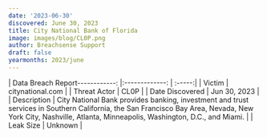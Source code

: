 ```yaml
---
date: '2023-06-30'
discovered: June 30, 2023
title: City National Bank of Florida
image: images/blog/CL0P.png
author: Breachsense Support
draft: false
yearmonths: 2023/june
---
```


| Data Breach Report------------:     |:-------------:    | :-----:|
| Victim      | citynational.com      | 
| Threat Actor      | CL0P      | 
| Date Discovered      | Jun 30, 2023      | 
| Description      | City National Bank provides banking, investment and trust services in Southern California, the San Francisco Bay Area, Nevada, New York City, Nashville, Atlanta, Minneapolis, Washington, D.C., and Miami.      | 
| Leak Size      | Unknown      | 

